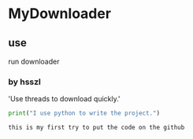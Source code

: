 # MyDownloader
## use
run downloader
### by hsszl
'Use threads to download quickly.'
```python
print("I use python to write the project.")
```
`this is my first try to put the code on the github`
